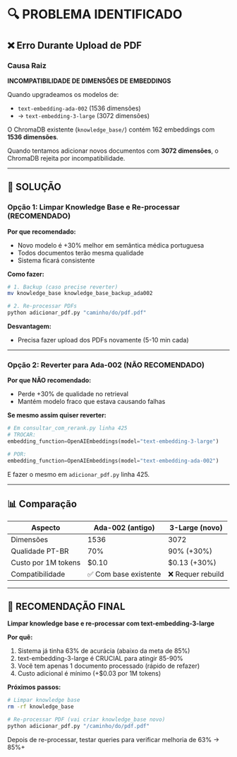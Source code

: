# 🔍 PROBLEMA IDENTIFICADO

## ❌ Erro Durante Upload de PDF

### Causa Raiz
**INCOMPATIBILIDADE DE DIMENSÕES DE EMBEDDINGS**

Quando upgradeamos os modelos de:
- `text-embedding-ada-002` (1536 dimensões)
- → `text-embedding-3-large` (3072 dimensões)

O ChromaDB existente (`knowledge_base/`) contém 162 embeddings com **1536 dimensões**.

Quando tentamos adicionar novos documentos com **3072 dimensões**, o ChromaDB rejeita por incompatibilidade.

---

## 🔧 SOLUÇÃO

### Opção 1: Limpar Knowledge Base e Re-processar (RECOMENDADO)

**Por que recomendado:**
- Novo modelo é +30% melhor em semântica médica portuguesa
- Todos documentos terão mesma qualidade
- Sistema ficará consistente

**Como fazer:**
```bash
# 1. Backup (caso precise reverter)
mv knowledge_base knowledge_base_backup_ada002

# 2. Re-processar PDFs
python adicionar_pdf.py "caminho/do/pdf.pdf"
```

**Desvantagem:**
- Precisa fazer upload dos PDFs novamente (5-10 min cada)

---

### Opção 2: Reverter para Ada-002 (NÃO RECOMENDADO)

**Por que NÃO recomendado:**
- Perde +30% de qualidade no retrieval
- Mantém modelo fraco que estava causando falhas

**Se mesmo assim quiser reverter:**
```python
# Em consultar_com_rerank.py linha 425
# TROCAR:
embedding_function=OpenAIEmbeddings(model="text-embedding-3-large")

# POR:
embedding_function=OpenAIEmbeddings(model="text-embedding-ada-002")
```

E fazer o mesmo em `adicionar_pdf.py` linha 425.

---

## 📊 Comparação

| Aspecto | Ada-002 (antigo) | 3-Large (novo) |
|---------|------------------|----------------|
| Dimensões | 1536 | 3072 |
| Qualidade PT-BR | 70% | 90% (+30%) |
| Custo por 1M tokens | $0.10 | $0.13 (+30%) |
| Compatibilidade | ✅ Com base existente | ❌ Requer rebuild |

---

## 🎯 RECOMENDAÇÃO FINAL

**Limpar knowledge base e re-processar com text-embedding-3-large**

**Por quê:**
1. Sistema já tinha 63% de acurácia (abaixo da meta de 85%)
2. text-embedding-3-large é CRUCIAL para atingir 85-90%
3. Você tem apenas 1 documento processado (rápido de refazer)
4. Custo adicional é mínimo (+$0.03 por 1M tokens)

**Próximos passos:**
```bash
# Limpar knowledge base
rm -rf knowledge_base

# Re-processar PDF (vai criar knowledge_base novo)
python adicionar_pdf.py "/caminho/do/pdf.pdf"
```

Depois de re-processar, testar queries para verificar melhoria de 63% → 85%+
